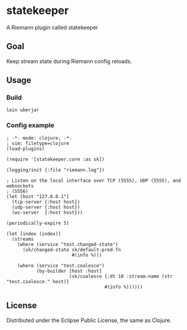 # statekeeper

A Riemann plugin called statekeeper

## Goal

Keep stream state during Riemann config reloads.

## Usage

### Build

```
lein uberjar
```

### Config example


```
; -*- mode: clojure; -*-
; vim: filetype=clojure
(load-plugins)

(require '[statekeeper.core :as sk])

(logging/init {:file "riemann.log"})

; Listen on the local interface over TCP (5555), UDP (5555), and websockets
; (5556)
(let [host "127.0.0.1"]
  (tcp-server {:host host})
  (udp-server {:host host})
  (ws-server  {:host host}))

(periodically-expire 5)

(let [index (index)]
  (streams
    (where (service "test.changed-state")
      (sk/changed-state sk/default-pred-fn
                        #(info %)))

    (where (service "test.coalesce")
           (by-builder [host :host]
                       (sk/coalesce {:dt 10 :stream-name (str "test.coalesce." host)}
                                    #(info %))))))
```

## License

Distributed under the Eclipse Public License, the same as Clojure.

